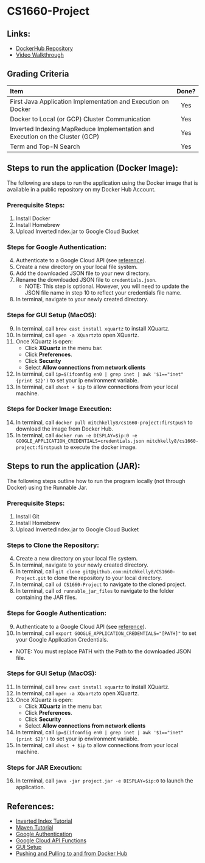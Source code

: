 # CS1660-Project

## Links:

- [DockerHub Repository](https://hub.docker.com/repository/docker/mitchkelly8/cs1660-project)
- [Video Walkthrough](https://youtu.be/A1-3RLlwnl0)

## Grading Criteria

| Item | Done?  |
| :----- | :-: |
| First Java Application Implementation and Execution on Docker | Yes |
| Docker to Local (or GCP) Cluster Communication | Yes |
| Inverted Indexing MapReduce Implementation and Execution on the Cluster (GCP) | Yes |
| Term and Top-N Search | Yes |

## Steps to run the application (Docker Image):

The following are steps to run the application using the Docker image that is available in a public repository on my Docker Hub Account. 

### Prerequisite Steps:
1. Install Docker
2. Install Homebrew
3. Upload InvertedIndex.jar to Google Cloud Bucket

### Steps for Google Authentication: 
4. Authenticate to a Google Cloud API (see [reference](https://cloud.google.com/docs/authentication/getting-started#auth-cloud-implicit-java)).
5. Create a new directory on your local file system. 
6. Add the downloaded JSON file to your new directory. 
7. Rename the downloaded JSON file to `credentials.json`.
   - NOTE: This step is optional. However, you will need to update the JSON file name in step 10 to reflect your credentials file name. 
8. In terminal, navigate to your newly created directory. 

### Steps for GUI Setup (MacOS):
9. In terminal, call `brew cast install xquartz` to install XQuartz.
10. In terminal, call `open -a XQuartz`to open XQuartz.
11. Once XQuartz is open: 
    - Click **XQuartz** in the menu bar. 
    - Click **Preferences**. 
    - Click **Security**
    - Select **Allow connections from network clients**
12. In terminal, call `ip=$(ifconfig en0 | grep inet | awk '$1=="inet" {print $2}')` to set your ip environment variable.
13. In terminal, call `xhost + $ip` to allow connections from your local machine.

### Steps for Docker Image Execution: 
14. In terminal, call `docker pull mitchkelly8/cs1660-project:firstpush` to download the image from Docker Hub. 
15. In terminal, call `docker run -e DISPLAY=$ip:0 -e GOOGLE_APPLICATION_CREDENTIALS=credentials.json mitchkelly8/cs1660-project:firstpush` to execute the docker image. 

## Steps to run the application (JAR):

The following steps outline how to run the program locally (not through Docker) using the Runnable Jar. 

### Prerequisite Steps:
1. Install Git
2. Install Homebrew
3. Upload InvertedIndex.jar to Google Cloud Bucket

### Steps to Clone the Repository:
4. Create a new directory on your local file system. 
5. In terminal, navigate to your newly created directory. 
6. In terminal, call `git clone git@github.com:mitchkelly8/CS1660-Project.git` to clone the repository to your local directory. 
7. In terminal, call `cd CS1660-Project` to navigate to the cloned project.
8. In terminal, call `cd runnable_jar_files` to navigate to the folder containing the JAR files. 

### Steps for Google Authentication: 
9. Authenticate to a Google Cloud API (see [reference](https://cloud.google.com/docs/authentication/getting-started#auth-cloud-implicit-java)).
10. In terminal, call `export GOOGLE_APPLICATION_CREDENTIALS="[PATH]"` to set your Google Application Credentials. 
   - NOTE: You must replace PATH with the Path to the downloaded JSON file. 

### Steps for GUI Setup (MacOS):
11. In terminal, call `brew cast install xquartz` to install XQuartz.
12. In terminal, call `open -a XQuartz`to open XQuartz.
13. Once XQuartz is open: 
    - Click **XQuartz** in the menu bar. 
    - Click **Preferences**. 
    - Click **Security**
    - Select **Allow connections from network clients**
14. In terminal, call `ip=$(ifconfig en0 | grep inet | awk '$1=="inet" {print $2}')` to set your ip environment variable.
15. In terminal, call `xhost + $ip` to allow connections from your local machine.

### Steps for JAR Execution:
16. In terminal, call `java -jar project.jar -e DISPLAY=$ip:0` to launch the application.

## References:
- [Inverted Index Tutorial](https://acadgild.com/blog/building-inverted-index-mapreduce)
- [Maven Tutorial](https://youtu.be/sNEcpw8LPpo)
- [Google Authentication](https://cloud.google.com/docs/authentication/getting-started#auth-cloud-implicit-java)
- [Google Cloud API Functions](https://cloud.google.com/storage/docs/how-to)
- [GUI Setup](https://fredrikaverpil.github.io/2016/07/31/docker-for-mac-and-gui-applications/)
- [Pushing and Pulling to and from Docker Hub](https://ropenscilabs.github.io/r-docker-tutorial/04-Dockerhub.html)
